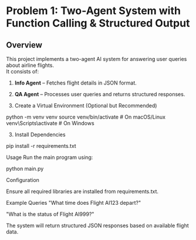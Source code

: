 # Problem 1: Two-Agent System with Function Calling & Structured Output

## **Overview**
This project implements a two-agent AI system for answering user queries about airline flights.  
It consists of:
1. **Info Agent** – Fetches flight details in JSON format.
2. **QA Agent** – Processes user queries and returns structured responses.



2. Create a Virtual Environment (Optional but Recommended)

python -m venv venv
source venv/bin/activate  # On macOS/Linux
venv\Scripts\activate     # On Windows


3. Install Dependencies

pip install -r requirements.txt


Usage
Run the main program using:

python main.py


Configuration

Ensure all required libraries are installed from requirements.txt.



Example Queries
"What time does Flight AI123 depart?"

"What is the status of Flight AI999?"

The system will return structured JSON responses based on available flight data.